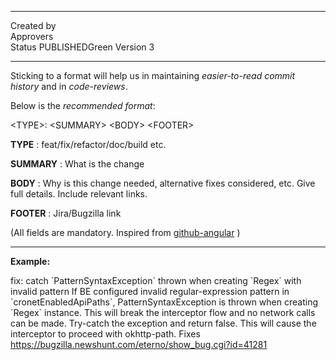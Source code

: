  ------------ ----------------
  Created by   
  Approvers    
  Status       PUBLISHEDGreen
  Version      3
  ------------ ----------------

Sticking to a format will help us in maintaining *easier-to-read commit
history* and in *code-reviews*.

Below is the *recommended format*:

\<TYPE\>: \<SUMMARY\> \<BODY\> \<FOOTER\>

**TYPE** : feat/fix/refactor/doc/build etc.

**SUMMARY** : What is the change

**BODY** : Why is this change needed, alternative fixes considered, etc.
Give full details. Include relevant links.

**FOOTER** : Jira/Bugzilla link

(All fields are mandatory. Inspired from
[github-angular](https://github.com/angular/angular/blob/master/CONTRIBUTING.md#commit)
)

------------------------------------------------------------------------

**Example:**

fix: catch \`PatternSyntaxException\` thrown when creating \`Regex\`
with invalid pattern If BE configured invalid regular-expression pattern
in \`cronetEnabledApiPaths\`, PatternSyntaxException is thrown when
creating \`Regex\` instance. This will break the interceptor flow and no
network calls can be made. Try-catch the exception and return false.
This will cause the interceptor to proceed with okhttp-path. Fixes
https://bugzilla.newshunt.com/eterno/show_bug.cgi?id=41281

